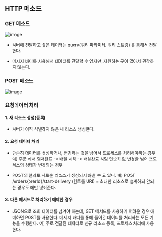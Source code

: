 ## HTTP 메소드

### GET 메소드

![image](https://user-images.githubusercontent.com/57666307/177462143-75454d1c-0b11-4315-9e97-127d1ea496a4.png)

- 서버에 전달하고 싶은 데이터는 query(쿼리 파라미터, 쿼리 스트링) 를 통해서 전달한다.

- 메시지 바디를 사용해서 데이터를 전달할 수 있지만, 지원하는 곳이 많아서 권장하지 않는다.


### POST 메소드

![image](https://user-images.githubusercontent.com/57666307/177462215-a9536b69-9d6a-455f-8b97-5a5e6dd94313.png)


### 요청데이터 처리

#### 1. 새 리소스 생성(등록)
- 서버가 아직 식별하지 않은 새 리소스 생성한다.

#### 2. 요청 데이터 처리
- 단순히 데이터를 생성하거나, 변경하는 것을 넘어서 프로세스를 처리해야하는 경우
    예) 주문 에서 결재완료 -> 배달 시작 -> 배달완료 처럼 단순히 값 변경을 넘어 프로세스의 상태가 변경되는 경우
    
- POST의 결과로 새로운 리소스가 생성되지 않을 수 도 있다.
    예) POST /orders{orerId}/start-delivery (컨트롤 URI) = 최대한 리소스로 설계하되 안되는 경우도 에만 넣어준다.
    
#### 3. 다른 메서드로 처리하기 애매한 경우

- JSON으로 조회 데이터를 넘겨야 하는데, GET 메서드를 사용하기 어려운 경우 애매하면 POST를 사용한다.
  메세지 바디를 통해 들어온 데이터를 처리하는 모든 기능을 수행한다.
  예) 주로 전달된 데이터로 신규 리소스 등록, 프로세스 처리에 사용한다.

